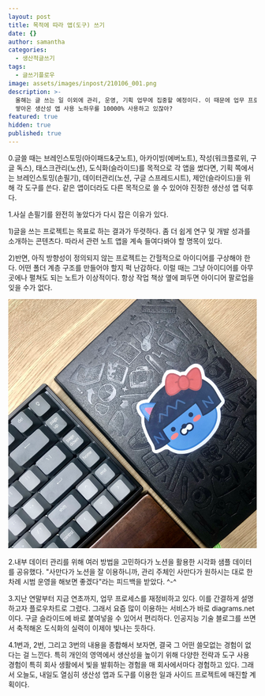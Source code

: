 ```yaml
---
layout: post
title: 목적에 따라 앱(도구) 쓰기
date: {}
author: samantha
categories:
  - 생산적글쓰기
tags:
  - 글쓰기플로우
image: assets/images/inpost/210106_001.png
description: >-
  올해는 글 쓰는 일 이외에 관리, 운영, 기획 업무에 집중할 예정이다. 이 때문에 업무 프로세스를 새로 짜고 있는데, 이거 왠 걸. 지금까지
  쌓아온 생산성 앱 사용 노하우를 10000% 사용하고 있잖아?
featured: true
hidden: true
published: true
---
```


0.글쓸 때는 브레인스토밍(아이패드&굿노트), 아카이빙(에버노트), 작성(워크플로위, 구글 독스), 태스크관리(노션), 도식화(슬라이드)를 목적으로 각 앱을 썼다면, 기획 쪽에서는 브레인스토밍(손필기), 데이터관리(노션, 구글 스프레드시트), 제안(슬라이드)을 위해 각 도구를 쓴다. 같은 앱이더라도 다른 목적으로 쓸 수 있어야 진정한 생산성 앱 덕후다. 


1.사실 손필기를 완전히 놓았다가 다시 잡은 이유가 있다.

1)글을 쓰는 프로젝트는 목표로 하는 결과가 뚜렷하다. 좀 더 쉽게 연구 및 개발 성과를 소개하는 콘텐츠다. 따라서 관련 노트 앱을 계속 들여다봐야 할 명목이 있다.

2)반면, 아직 방향성이 정의되지 않는 프로젝트는 간헐적으로 아이디어를 구상해야 한다. 어떤 폴더 계층 구조를 만들어야 할지 퍽 난감하다. 이럴 때는 그냥 아이디어를 아무 곳에나 펼쳐도 되는 노트가 이상적이다. 항상 작업 책상 옆에 펴두면 아이디어 팔로업을 잊을 수가 없다.

![001](https://github.com/samantha-writer/blog/blob/master/assets/images/inpost/210106_001.png?raw=true)



2.내부 데이터 관리를 위해 여러 방법을 고민하다가 노션을 활용한 시각화 샘플 데이터를 공유했다. "사만다가 노션을 잘 이용하니까, 관리 주체인 사만다가 원하시는 대로 한 차례 시범 운영을 해보면 좋겠다"라는 피드백을 받았다. ^-^


3.지난 연말부터 지금 연초까지, 업무 프로세스를 재정비하고 있다. 이를 간결하게 설명하고자 플로우차트로 그렸다. 그래서 요즘 많이 이용하는 서비스가 바로 diagrams.net이다. 구글 슬라이드에 바로 붙여넣을 수 있어서 편리하다. 인공지능 기술 블로그를 쓰면서 축적해온 도식화의 실력이 이제야 빛나는 듯하다.


4.1번과, 2번, 그리고 3번의 내용을 종합해서 보자면, 결국 그 어떤 쓸모없는 경험이 없다는 걸 느낀다. 특히 개인의 영역에서 생산성을 높이기 위해 다양한 전략과 도구 사용 경험이 특히 회사 생활에서 빛을 발휘하는 경험을 매 회사에서마다 경험하고 있다. 그래서 오늘도, 내일도 열심히 생산성 앱과 도구를 이용한 일과 사이드 프로젝트에 매진할 계획이다.
